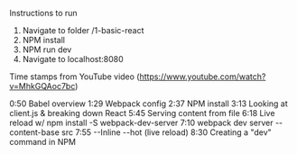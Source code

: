 Instructions to run
1. Navigate to folder /1-basic-react
2. NPM install
3. NPM run dev
4. Navigate to localhost:8080


Time stamps from YouTube video (https://www.youtube.com/watch?v=MhkGQAoc7bc)

0:50 Babel overview
1:29 Webpack config
2:37 NPM install
3:13 Looking at client.js & breaking down React
5:45 Serving content from file
6:18 Live reload w/ npm install -S webpack-dev-server
7:10 webpack dev server --content-base src
7:55 --Inline --hot (live reload)
8:30 Creating a "dev" command in NPM